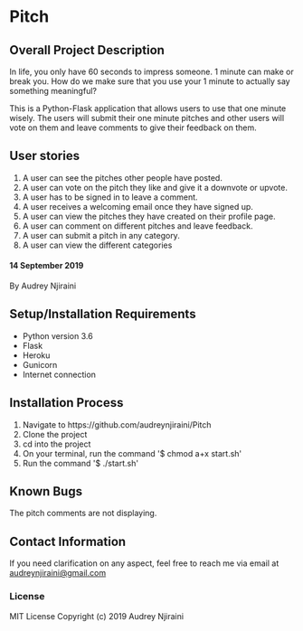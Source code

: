 # Pitch

## Overall Project Description
In life, you only have 60 seconds to impress someone. 1 minute can make or break you. How do we make sure that you use your 1 minute to actually say something meaningful? 

This is a Python-Flask application that allows users to use that one minute wisely. The users will submit their one minute pitches and other users will vote on them and leave comments to give their feedback on them.

## User stories
<ol>
    <li>A user can see the pitches other people have posted.</li>
    <li>A user can vote on the pitch they like and give it a downvote or upvote. </li>
    <li>A user has to be signed in to leave a comment.</li>
    <li>A user receives a welcoming email once they have signed up.</li>
    <li>A user can view the pitches they have created on their profile page.</li>
    <li>A user can comment on different pitches and leave feedback.</li>
    <li>A user can submit a pitch in any category.</li>
    <li>A user can view the different categories</li>
</ol>

#### 14 September 2019
By Audrey Njiraini

## Setup/Installation Requirements
* Python version 3.6
* Flask
* Heroku
* Gunicorn
* Internet connection

## Installation Process
<ol>
    <li>Navigate to https://github.com/audreynjiraini/Pitch</li>
    <li>Clone the project</li>
    <li>cd into the project</li>
    <li>On your terminal, run the command '$ chmod a+x start.sh' </li>
    <li>Run the command '$ ./start.sh'</li>
</ol>

## Known Bugs
The pitch comments are not displaying.

## Contact Information
If you need clarification on any aspect, feel free to reach me via email at audreynjiraini@gmail.com

### License
MIT License
Copyright (c) 2019 Audrey Njiraini
